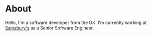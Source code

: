 # About

Hello, I'm a software developer from the UK. I'm currently working at [Sainsbury's](https://www.sainsburys.co.uk/) as a Senior Software Engineer.
